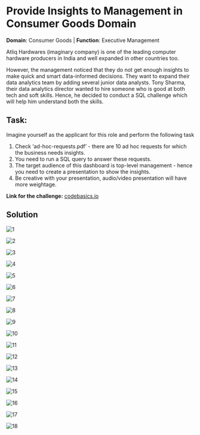 # Provide Insights to Management in Consumer Goods Domain
**Domain**:  Consumer Goods | **Function**: Executive Management

Atliq Hardwares (imaginary company) is one of the leading computer hardware producers in India and well expanded in other countries too.

However, the management noticed that they do not get enough insights to make quick and smart data-informed decisions. They want to expand their data analytics team by adding several junior data analysts. Tony Sharma, their data analytics director wanted to hire someone who is good at both tech and soft skills. Hence, he decided to conduct a SQL challenge which will help him understand both the skills.

## Task:  

Imagine yourself as the applicant for this role and perform the following task

1.    Check ‘ad-hoc-requests.pdf’ - there are 10 ad hoc requests for which the business needs insights.
2.    You need to run a SQL query to answer these requests. 
3.    The target audience of this dashboard is top-level management - hence you need to create a presentation to show the insights.
4.    Be creative with your presentation, audio/video presentation will have more weightage.

**Link for the challenge:** [codebasics.io](https://codebasics.io/challenge/codebasics-resume-project-challenge/7)

## Solution

![1](https://github.com/khamidsultan/SQL-Ad-Hoc-Challenge/blob/a2530737d1288d8f2f126e05bb07d04e0014e53b/SQL%20Ad%20Hoc%20Presentation/1.jpg)

![2](https://github.com/khamidsultan/SQL-Ad-Hoc-Challenge/blob/31f0c4d25a05253323bf16dc90f57130af38bc5f/SQL%20Ad%20Hoc%20Presentation/2.jpg)

![3](https://github.com/khamidsultan/SQL-Ad-Hoc-Challenge/blob/31f0c4d25a05253323bf16dc90f57130af38bc5f/SQL%20Ad%20Hoc%20Presentation/3.jpg)

![4](https://github.com/khamidsultan/SQL-Ad-Hoc-Challenge/blob/31f0c4d25a05253323bf16dc90f57130af38bc5f/SQL%20Ad%20Hoc%20Presentation/4.jpg)

![5](https://github.com/khamidsultan/SQL-Ad-Hoc-Challenge/blob/31f0c4d25a05253323bf16dc90f57130af38bc5f/SQL%20Ad%20Hoc%20Presentation/5.jpg)

![6](https://github.com/khamidsultan/SQL-Ad-Hoc-Challenge/blob/31f0c4d25a05253323bf16dc90f57130af38bc5f/SQL%20Ad%20Hoc%20Presentation/6.jpg)

![7](https://github.com/khamidsultan/SQL-Ad-Hoc-Challenge/blob/31f0c4d25a05253323bf16dc90f57130af38bc5f/SQL%20Ad%20Hoc%20Presentation/7.jpg)

![8](https://github.com/khamidsultan/SQL-Ad-Hoc-Challenge/blob/31f0c4d25a05253323bf16dc90f57130af38bc5f/SQL%20Ad%20Hoc%20Presentation/8.jpg)

![9](https://github.com/khamidsultan/SQL-Ad-Hoc-Challenge/blob/31f0c4d25a05253323bf16dc90f57130af38bc5f/SQL%20Ad%20Hoc%20Presentation/9.jpg)

![10](https://github.com/khamidsultan/SQL-Ad-Hoc-Challenge/blob/31f0c4d25a05253323bf16dc90f57130af38bc5f/SQL%20Ad%20Hoc%20Presentation/10.jpg)

![11](https://github.com/khamidsultan/SQL-Ad-Hoc-Challenge/blob/31f0c4d25a05253323bf16dc90f57130af38bc5f/SQL%20Ad%20Hoc%20Presentation/11.jpg)

![12](https://github.com/khamidsultan/SQL-Ad-Hoc-Challenge/blob/31f0c4d25a05253323bf16dc90f57130af38bc5f/SQL%20Ad%20Hoc%20Presentation/12.jpg)

![13](https://github.com/khamidsultan/SQL-Ad-Hoc-Challenge/blob/31f0c4d25a05253323bf16dc90f57130af38bc5f/SQL%20Ad%20Hoc%20Presentation/13.jpg)

![14](https://github.com/khamidsultan/SQL-Ad-Hoc-Challenge/blob/31f0c4d25a05253323bf16dc90f57130af38bc5f/SQL%20Ad%20Hoc%20Presentation/14.jpg)

![15](https://github.com/khamidsultan/SQL-Ad-Hoc-Challenge/blob/31f0c4d25a05253323bf16dc90f57130af38bc5f/SQL%20Ad%20Hoc%20Presentation/15.jpg)

![16](https://github.com/khamidsultan/SQL-Ad-Hoc-Challenge/blob/31f0c4d25a05253323bf16dc90f57130af38bc5f/SQL%20Ad%20Hoc%20Presentation/16.jpg)

![17](https://github.com/khamidsultan/SQL-Ad-Hoc-Challenge/blob/31f0c4d25a05253323bf16dc90f57130af38bc5f/SQL%20Ad%20Hoc%20Presentation/17.jpg)

![18](https://github.com/khamidsultan/SQL-Ad-Hoc-Challenge/blob/31f0c4d25a05253323bf16dc90f57130af38bc5f/SQL%20Ad%20Hoc%20Presentation/18.jpg)
